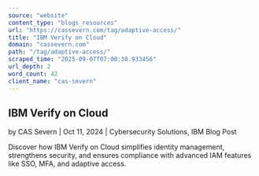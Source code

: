 ```yaml
---
source: "website"
content_type: "blogs_resources"
url: "https://cassevern.com/tag/adaptive-access/"
title: "IBM Verify on Cloud"
domain: "cassevern.com"
path: "/tag/adaptive-access/"
scraped_time: "2025-09-07T07:00:38.933456"
url_depth: 2
word_count: 42
client_name: "cas-severn"
---
```


## IBM Verify on Cloud

by CAS Severn | Oct 11, 2024 | Cybersecurity Solutions, IBM Blog Post

Discover how IBM Verify on Cloud simplifies identity management, strengthens security, and ensures compliance with advanced IAM features like SSO, MFA, and adaptive access.